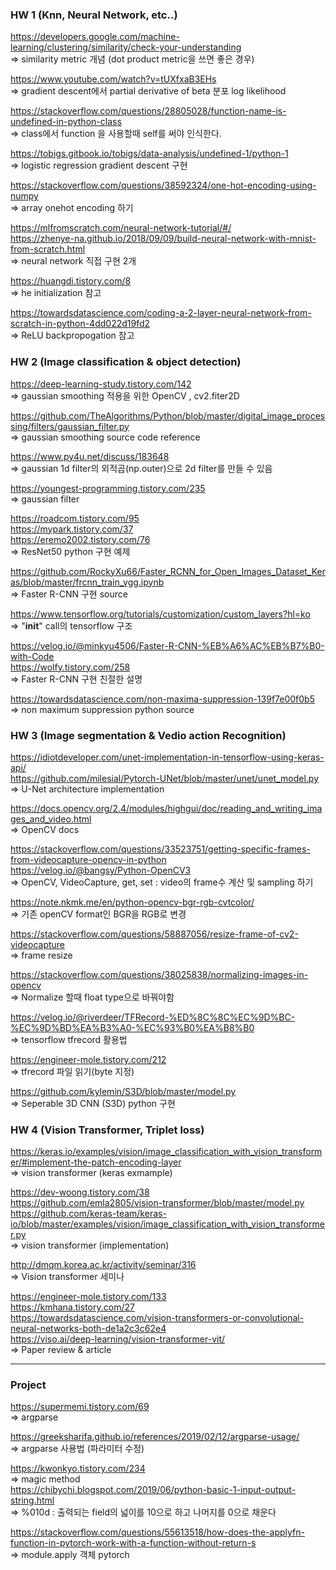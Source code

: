 
### HW 1 (Knn, Neural Network, etc..)  

https://developers.google.com/machine-learning/clustering/similarity/check-your-understanding  
=> similarity metric 개념 (dot product metric을 쓰면 좋은 경우)  
  
https://www.youtube.com/watch?v=tUXfxaB3EHs   
=> gradient descent에서 partial derivative of beta 분포 log likelihood   

https://stackoverflow.com/questions/28805028/function-name-is-undefined-in-python-class  
=> class에서 function 을 사용할때 self를 써야 인식한다.  

https://tobigs.gitbook.io/tobigs/data-analysis/undefined-1/python-1  
=> logistic regression gradient descent 구현  

https://stackoverflow.com/questions/38592324/one-hot-encoding-using-numpy   
=> array onehot encoding 하기  

https://mlfromscratch.com/neural-network-tutorial/#/  
https://zhenye-na.github.io/2018/09/09/build-neural-network-with-mnist-from-scratch.html  
=> neural network 직접 구현 2개  

https://huangdi.tistory.com/8  
=> he initialization 참고  

https://towardsdatascience.com/coding-a-2-layer-neural-network-from-scratch-in-python-4dd022d19fd2  
=> ReLU backpropogation 참고  
  
  
### HW 2 (Image classification & object detection)  

https://deep-learning-study.tistory.com/142  
=> gaussian smoothing 적용을 위한 OpenCV , cv2.fiter2D  

https://github.com/TheAlgorithms/Python/blob/master/digital_image_processing/filters/gaussian_filter.py   
=> gaussian smoothing source code reference  

https://www.py4u.net/discuss/183648  
=> gaussian 1d filter의 외적곱(np.outer)으로 2d filter를 만들 수 있음  

https://youngest-programming.tistory.com/235  
=> gaussian filter  

https://roadcom.tistory.com/95  
https://mypark.tistory.com/37  
https://eremo2002.tistory.com/76  
=> ResNet50 python 구현 예제  

https://github.com/RockyXu66/Faster_RCNN_for_Open_Images_Dataset_Keras/blob/master/frcnn_train_vgg.ipynb  
=> Faster R-CNN 구현 source   

https://www.tensorflow.org/tutorials/customization/custom_layers?hl=ko   
=> "__init__" call의 tensorflow 구조  

https://velog.io/@minkyu4506/Faster-R-CNN-%EB%A6%AC%EB%B7%B0-with-Code  
https://wolfy.tistory.com/258  
=> Faster R-CNN 구현 친절한 설명  

https://towardsdatascience.com/non-maxima-suppression-139f7e00f0b5  
=> non maximum suppression python source  


### HW 3 (Image segmentation & Vedio action Recognition)  
https://idiotdeveloper.com/unet-implementation-in-tensorflow-using-keras-api/  
https://github.com/milesial/Pytorch-UNet/blob/master/unet/unet_model.py  
=> U-Net architecture implementation  

https://docs.opencv.org/2.4/modules/highgui/doc/reading_and_writing_images_and_video.html  
=> OpenCV docs  
  
https://stackoverflow.com/questions/33523751/getting-specific-frames-from-videocapture-opencv-in-python  
https://velog.io/@bangsy/Python-OpenCV3  
=> OpenCV, VideoCapture, get, set : video의 frame수 계산 및 sampling 하기  

https://note.nkmk.me/en/python-opencv-bgr-rgb-cvtcolor/   
=> 기존 openCV format인 BGR을 RGB로 변경  

https://stackoverflow.com/questions/58887056/resize-frame-of-cv2-videocapture  
=> frame resize  

https://stackoverflow.com/questions/38025838/normalizing-images-in-opencv  
=> Normalize 할때 float type으로 바꿔야함  

https://velog.io/@riverdeer/TFRecord-%ED%8C%8C%EC%9D%BC-%EC%9D%BD%EA%B3%A0-%EC%93%B0%EA%B8%B0   
=> tensorflow tfrecord 활용법  

https://engineer-mole.tistory.com/212   
=> tfrecord 파일 읽기(byte 지정)  

https://github.com/kylemin/S3D/blob/master/model.py  
=> Seperable 3D CNN (S3D) python 구현  

### HW 4 (Vision Transformer, Triplet loss)




https://keras.io/examples/vision/image_classification_with_vision_transformer/#implement-the-patch-encoding-layer  
=> vision transformer (keras exmample)  

https://dev-woong.tistory.com/38  
https://github.com/emla2805/vision-transformer/blob/master/model.py  
https://github.com/keras-team/keras-io/blob/master/examples/vision/image_classification_with_vision_transformer.py  
=> vision transformer (implementation)  

http://dmqm.korea.ac.kr/activity/seminar/316  
=> Vision transformer 세미나  

https://engineer-mole.tistory.com/133  
https://kmhana.tistory.com/27  
https://towardsdatascience.com/vision-transformers-or-convolutional-neural-networks-both-de1a2c3c62e4  
https://viso.ai/deep-learning/vision-transformer-vit/  
=> Paper review & article  

---
### Project  
https://supermemi.tistory.com/69  
=> argparse  

https://greeksharifa.github.io/references/2019/02/12/argparse-usage/  
=> argparse 사용법 (파라미터 수정)  

https://kwonkyo.tistory.com/234  
=> magic method  
https://chibychi.blogspot.com/2019/06/python-basic-1-input-output-string.html  
=> %010d : 출력되는 field의 넓이를 10으로 하고 나머지를 0으로 채운다  

https://stackoverflow.com/questions/55613518/how-does-the-applyfn-function-in-pytorch-work-with-a-function-without-return-s  
=> module.apply 객체 pytorch  
